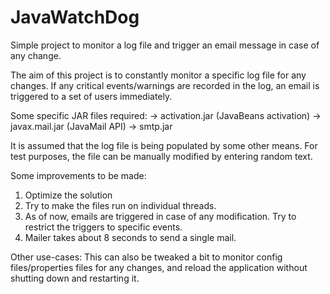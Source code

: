 # JavaWatchDog
Simple project to monitor a log file and trigger an email message in case of any change.

The aim of this project is to constantly monitor a specific log file for any changes. If any critical events/warnings are recorded in the log, an email is triggered to a set of users immediately.

Some specific JAR files required:
  -> activation.jar (JavaBeans activation)
  -> javax.mail.jar (JavaMail API)
  -> smtp.jar 

It is assumed that the log file is being populated by some other means. For test purposes, the file can be manually modified by entering random text.

Some improvements to be made:
  1. Optimize the solution
  2. Try to make the files run on individual threads.
  3. As of now, emails are triggered in case of any modification. Try to restrict the triggers to specific events.
  4. Mailer takes about 8 seconds to send a single mail. 

Other use-cases: This can also be tweaked a bit to monitor config files/properties files for any changes, and reload the application without shutting down and restarting it. 
